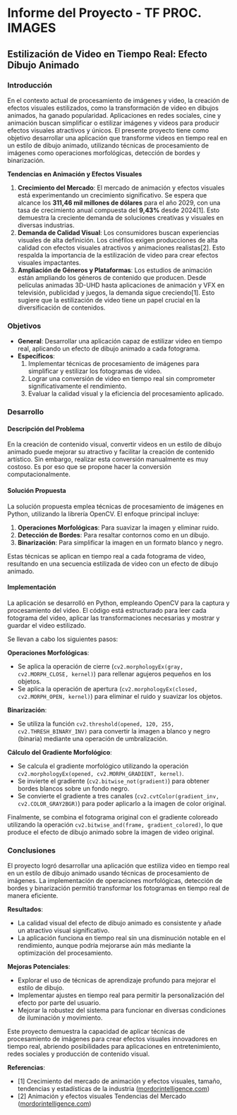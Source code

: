 # **Informe del Proyecto - TF PROC. IMAGES**

## **Estilización de Video en Tiempo Real: Efecto Dibujo Animado**

### **Introducción**

En el contexto actual de procesamiento de imágenes y video, la creación de efectos visuales estilizados, como la transformación de video en dibujos animados, ha ganado popularidad. Aplicaciones en redes sociales, cine y animación buscan simplificar o estilizar imágenes y videos para producir efectos visuales atractivos y únicos. El presente proyecto tiene como objetivo desarrollar una aplicación que transforme videos en tiempo real en un estilo de dibujo animado, utilizando técnicas de procesamiento de imágenes como operaciones morfológicas, detección de bordes y binarización.

**Tendencias en Animación y Efectos Visuales**

1. **Crecimiento del Mercado**: El mercado de animación y efectos visuales está experimentando un crecimiento significativo. Se espera que alcance los **311,46 mil millones de dólares** para el año 2029, con una tasa de crecimiento anual compuesta del **9,43%** desde 2024[1]. Esto demuestra la creciente demanda de soluciones creativas y visuales en diversas industrias.
2. **Demanda de Calidad Visual**: Los consumidores buscan experiencias visuales de alta definición. Los cinéfilos exigen producciones de alta calidad con efectos visuales atractivos y animaciones realistas[2]. Esto respalda la importancia de la estilización de video para crear efectos visuales impactantes.
3. **Ampliación de Géneros y Plataformas**: Los estudios de animación están ampliando los géneros de contenido que producen. Desde películas animadas 3D-UHD hasta aplicaciones de animación y VFX en televisión, publicidad y juegos, la demanda sigue creciendo[1]. Esto sugiere que la estilización de video tiene un papel crucial en la diversificación de contenidos.

### **Objetivos**

- **General**: Desarrollar una aplicación capaz de estilizar video en tiempo real, aplicando un efecto de dibujo animado a cada fotograma.
- **Específicos**:
  1. Implementar técnicas de procesamiento de imágenes para simplificar y estilizar los fotogramas de video.
  2. Lograr una conversión de video en tiempo real sin comprometer significativamente el rendimiento.
  3. Evaluar la calidad visual y la eficiencia del procesamiento aplicado.

### **Desarrollo**

#### **Descripción del Problema**

En la creación de contenido visual, convertir videos en un estilo de dibujo animado puede mejorar su atractivo y facilitar la creación de contenido artístico. Sin embargo, realizar esta conversión manualmente es muy costoso. Es por eso que se propone hacer la conversión computacionalmente.

#### **Solución Propuesta**

La solución propuesta emplea técnicas de procesamiento de imágenes en Python, utilizando la librería OpenCV. El enfoque principal incluye:

1. **Operaciones Morfológicas**: Para suavizar la imagen y eliminar ruido.
2. **Detección de Bordes**: Para resaltar contornos como en un dibujo.
3. **Binarización**: Para simplificar la imagen en un formato blanco y negro.

Estas técnicas se aplican en tiempo real a cada fotograma de video, resultando en una secuencia estilizada de video con un efecto de dibujo animado.

#### **Implementación**

La aplicación se desarrolló en Python, empleando OpenCV para la captura y procesamiento del video. El código está estructurado para leer cada fotograma del video, aplicar las transformaciones necesarias y mostrar y guardar el video estilizado.

Se llevan a cabo los siguientes pasos:

**Operaciones Morfológicas**:

- Se aplica la operación de cierre (`cv2.morphologyEx(gray, cv2.MORPH_CLOSE, kernel)`) para rellenar agujeros pequeños en los objetos.
- Se aplica la operación de apertura (`cv2.morphologyEx(closed, cv2.MORPH_OPEN, kernel)`) para eliminar el ruido y suavizar los objetos.

**Binarización**:

- Se utiliza la función `cv2.threshold(opened, 120, 255, cv2.THRESH_BINARY_INV)` para convertir la imagen a blanco y negro (binaria) mediante una operación de umbralización.

**Cálculo del Gradiente Morfológico**:

- Se calcula el gradiente morfológico utilizando la operación `cv2.morphologyEx(opened, cv2.MORPH_GRADIENT, kernel)`.
- Se invierte el gradiente (`cv2.bitwise_not(gradient)`) para obtener bordes blancos sobre un fondo negro.
- Se convierte el gradiente a tres canales (`cv2.cvtColor(gradient_inv, cv2.COLOR_GRAY2BGR)`) para poder aplicarlo a la imagen de color original.

Finalmente, se combina el fotograma original con el gradiente coloreado utilizando la operación `cv2.bitwise_and(frame, gradient_colored)`, lo que produce el efecto de dibujo animado sobre la imagen de video original.

### Conclusiones

El proyecto logró desarrollar una aplicación que estiliza video en tiempo real en un estilo de dibujo animado usando técnicas de procesamiento de imágenes. La implementación de operaciones morfológicas, detección de bordes y binarización permitió transformar los fotogramas en tiempo real de manera eficiente.

**Resultados**:

- La calidad visual del efecto de dibujo animado es consistente y añade un atractivo visual significativo.
- La aplicación funciona en tiempo real sin una disminución notable en el rendimiento, aunque podría mejorarse aún más mediante la optimización del procesamiento.

**Mejoras Potenciales**:

- Explorar el uso de técnicas de aprendizaje profundo para mejorar el estilo de dibujo.
- Implementar ajustes en tiempo real para permitir la personalización del efecto por parte del usuario.
- Mejorar la robustez del sistema para funcionar en diversas condiciones de iluminación y movimiento.

Este proyecto demuestra la capacidad de aplicar técnicas de procesamiento de imágenes para crear efectos visuales innovadores en tiempo real, abriendo posibilidades para aplicaciones en entretenimiento, redes sociales y producción de contenido visual.

**Referencias**:

- [1] Crecimiento del mercado de animación y efectos visuales, tamaño, tendencias y estadísticas de la industria ([mordorintelligence.com](https://www.mordorintelligence.com/es/industry-reports/animation-and-vfx-market))
- [2] Animación y efectos visuales Tendencias del Mercado ([mordorintelligence.com](https://www.mordorintelligence.com/es/industry-reports/animation-and-vfx-market/market-trends))
